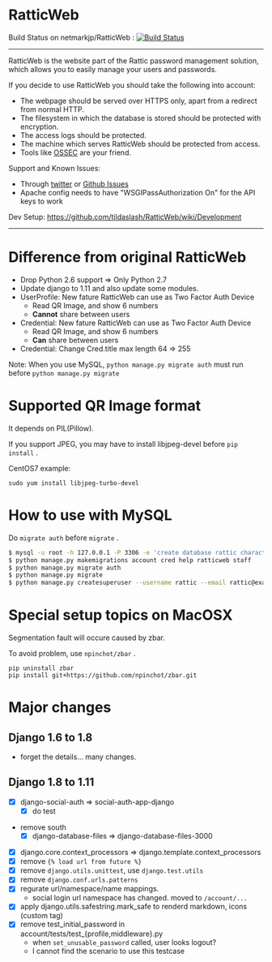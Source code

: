 RatticWeb
=========

Build Status on netmarkjp/RatticWeb : [![Build Status](https://travis-ci.org/netmarkjp/RatticWeb.png?branch=master)](https://travis-ci.org/netmarkjp/RatticWeb)

----

RatticWeb is the website part of the Rattic password management solution, which allows you to easily manage your users and passwords.

If you decide to use RatticWeb you should take the following into account:
* The webpage should be served over HTTPS only, apart from a redirect from normal HTTP.
* The filesystem in which the database is stored should be protected with encryption.
* The access logs should be protected.
* The machine which serves RatticWeb should be protected from access.
* Tools like <a href="http://www.ossec.net/">OSSEC</a> are your friend.

Support and Known Issues:
* Through <a href="http://twitter.com/RatticDB">twitter</a> or <a href="https://github.com/tildaslash/RatticWeb/issues?state=open">Github Issues</a>
* Apache config needs to have "WSGIPassAuthorization On" for the API keys to work  

Dev Setup: <https://github.com/tildaslash/RatticWeb/wiki/Development>

----

# Difference from original RatticWeb

- Drop Python 2.6 support => Only Python 2.7
- Update django to 1.11 and also update some modules.
- UserProfile: New fature RatticWeb can use as Two Factor Auth Device
    - Read QR Image, and show 6 numbers
    - **Cannot** share between users
- Credential: New fature RatticWeb can use as Two Factor Auth Device
    - Read QR Image, and show 6 numbers
    - **Can** share between users
- Credential: Change Cred.title max length 64 => 255

Note: When you use MySQL, `python manage.py migrate auth` must run before `python manage.py migrate`

# Supported QR Image format

It depends on PIL(Pillow).

If you support JPEG, you may have to install libjpeg-devel before `pip install` .

CentOS7 example:

```
sudo yum install libjpeg-turbo-devel
```

# How to use with MySQL

Do `migrate auth` before `migrate` .

```bash
$ mysql -u root -h 127.0.0.1 -P 3306 -e 'create database rattic character set utf8 collate utf8_unicode_ci;'
$ python manage.py makemigrations account cred help ratticweb staff
$ python manage.py migrate auth
$ python manage.py migrate
$ python manage.py createsuperuser --username rattic --email rattic@example.com
```

# Special setup topics on MacOSX

Segmentation fault will occure caused by zbar.

To avoid problem, use `npinchot/zbar` .

```
pip uninstall zbar
pip install git+https://github.com/npinchot/zbar.git
```

# Major changes

## Django 1.6 to 1.8

- forget the details... many changes.

## Django 1.8 to 1.11

- [x] django-social-auth => social-auth-app-django
    - [x] do test
- remove south
    - [x] django-database-files => django-database-files-3000
- [x] django.core.context_processors => django.template.context_processors
- [x] remove `{% load url from future %}`
- [x] remove `django.utils.unittest`, use `django.test.utils`
- [x] remove `django.conf.urls.patterns`
- [x] regurate url/namespace/name mappings.
    - social login url namespace has changed. moved to `/account/...`
- [x] apply django.utils.safestring.mark_safe to renderd markdown, icons (custom tag)
- [x] remove test_initial_password in account/tests/test_{profile,middleware}.py
    - when `set_unusable_password` called, user looks logout?
    - I cannot find the scenario to use this testcase

